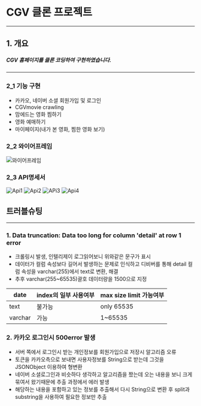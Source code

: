 # CGV 클론 프로젝트
***
## 1. 개요
##### CGV 홈페이지를 클론 코딩하여 구현하였습니다.
***
### 2_1 기능 구현
- 카카오, 네이버 소셜 회원가입 및 로그인
- CGVmovie crawling
- 맘에드는 영화 찜하기
- 영화 예매하기
- 마이페이지(내가 본 영화, 찜한 영화 보기)

### 2_2 와이어프레임
![와이어프레임](https://user-images.githubusercontent.com/110075438/190330020-671b8c7d-adba-47f3-aa15-33f994a3be28.png)

### 2_3 API명세서
![Api1](https://user-images.githubusercontent.com/110075438/190330984-bee998a6-4eb8-4b59-aae6-1b56fa56b203.PNG)
![Api2](https://user-images.githubusercontent.com/110075438/190331009-a6ae72cf-880b-40dc-a9d4-d0c8398bc25b.PNG)
![APi3](https://user-images.githubusercontent.com/110075438/190331020-cd4481a5-428d-43ff-9976-b54b861e5e79.PNG)
![Api4](https://user-images.githubusercontent.com/110075438/190331030-1ad44200-2d2e-4487-af6f-8abc70867376.PNG)

## 트러블슈팅
***
### 1. Data truncation: Data too long for column 'detail' at row 1 error
  - 크롤링시 발생, 인텔리제이 로그읽어보니 위와같은 문구가 표시
  - 데이터가 컬럼 속성보다 길어서 발생하는 문제로 인식하고 디비버를 통해 detail 컬럼 속성을 varchar(255)에서 text로 변환, 해결
  - 추후 varchar(255~65535)괄호 데이터량을 1500으로 지정


 |date|index의 일부 사용여부|max size limit 가능여부|
 |---|---|---|
 |text|불가능|only 65535|
 |varchar|가능|1~65535|
 
### 2. 카카오 로그인시 500error 발생
   - 서버 쪽에서 로그인시 받는 개인정보를 회원가입으로 저장시 알고리즘 오류
   - 토큰을 카카오측으로 보내면 사용자정보를 String으로 받는데 그것을 JSONObject 이용하여 형변환
   - 네이버 소셜로그인과 비슷하다 생각하고 알고리즘을 짰는데 오는 내용을 보니 크게 묶여서 왔기때문에 추출 과정에서 에러 발생
   - 해당하는 내용을 포함하고 있는 정보를 추출해서 다시 String으로 변환 후 split과 substring을 사용하여 필요한 정보만 추출
